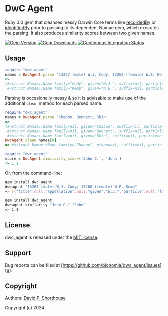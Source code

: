 DwC Agent
=========

Ruby 3.0 gem that cleanses messy Darwin Core terms like [recordedBy][10] or [identifiedBy][11] prior to passing to its dependent Namae gem, which executes the parsing. It also produces similarity scores between two given names.

[![Gem Version][1]][2]
[![Gem Downloads][8]][9]
[![Continuous Integration Status][3]][4]

Usage
-----

```ruby
require "dwc_agent"
names = DwcAgent.parse '13267 (male) W.J. Cody; 13268 (female) W.E. Kemp'
=>
[#<struct Namae::Name family="Cody", given="W.J.", suffix=nil, particle=nil, dropping_particle=nil, nick=nil, appellation=nil, title=nil>,
 #<struct Namae::Name family="Kemp", given="W.E.", suffix=nil, particle=nil, dropping_particle=nil, nick=nil, appellation=nil, title=nil>]
```

Parsing is occasionally messy & so it is advisable to make use of the additional `clean` method for each parsed name.

```ruby
require "dwc_agent"
names = DwcAgent.parse 'Chaboo, Bennett, Shin'
=>
[#<struct Namae::Name family=nil, given="Chaboo", suffix=nil, particle=nil, dropping_particle=nil, nick=nil, appellation=nil, title=nil>,
 #<struct Namae::Name family=nil, given="Bennett", suffix=nil, particle=nil, dropping_particle=nil, nick=nil, appellation=nil, title=nil>,
 #<struct Namae::Name family=nil, given="Shin", suffix=nil, particle=nil, dropping_particle=nil, nick=nil, appellation=nil, title=nil>]
DwcAgent.clean names[0]
=> #<struct Namae::Name family="Chaboo", given=nil, suffix=nil, particle=nil, dropping_particle=nil, nick=nil, appellation=nil, title=nil>
```

```ruby
require "dwc_agent"
score = DwcAgent.similarity_score('John C.', 'John')
=> 1.1
```

Or, from the command-line:

```bash
gem install dwc_agent
dwcagent "13267 (male) W.J. Cody; 13268 (female) W.E. Kemp"
=> [{"title":null,"appellation":null,"given":"W.J.","particle":null,"family":"Cody","suffix":null,"dropping_particle":null,"nick":null},{"title":null,"appellation":null,"given":"W.E.","particle":null,"family":"Kemp","suffix":null,"dropping_particle":null,"nick":null}]
```

```bash
gem install dwc_agent
dwcagent-similarity "John C." "John"
=> 1.1
```

License
-------

dwc_agent is released under the [MIT license][5].

Support
-------

Bug reports can be filed at [https://github.com/bionomia/dwc_agent/issues][6].

Copyright
---------

Authors: [David P. Shorthouse][7]

Copyright (c) 2024

[1]: https://badge.fury.io/rb/dwc_agent.svg
[2]: http://badge.fury.io/rb/dwc_agent
[3]: https://github.com/bionomia/dwc_agent/actions/workflows/ruby.yml/badge.svg
[4]: https://github.com/bionomia/dwc_agent/actions
[5]: http://www.opensource.org/licenses/MIT
[6]: https://github.com/bionomia/dwc_agent/issues
[7]: https://github.com/dshorthouse
[8]: https://img.shields.io/gem/dt/dwc_agent.svg
[9]: https://rubygems.org/gems/dwc_agent
[10]: http://rs.tdwg.org/dwc/terms/recordedBy
[11]: http://rs.tdwg.org/dwc/terms/identifiedBy
